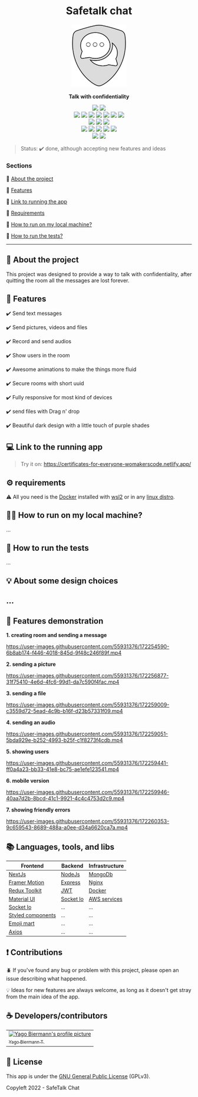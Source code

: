 <div align="center">
  <h1 align="center">Safetalk chat</h1>
  <img src="./docs/Project/appLogo.png" width="150" height="auto">
  <p align="center"><b>Talk with confidentiality</b><p> 
</div>

<div align="center">
  <img src="https://img.shields.io/tokei/lines/github/yagobiermann/safetalk-chat?style=flat-square"/>
  <img src="https://img.shields.io/github/repo-size/yagobiermann/safetalk-chat?style=flat-square"/>

  <br>

  <img src="https://img.shields.io/badge/TypeScript-007ACC?style=for-the-badge&logo=typescript&logoColor=white"/>
  <img src="https://img.shields.io/badge/Node.js-43853D?style=for-the-badge&logo=node.js&logoColor=white"/>
  <img src="https://img.shields.io/badge/Express.js-404D59?style=for-the-badge"/>
  <img src="https://img.shields.io/badge/JWT-000000?style=for-the-badge&logo=JSON%20web%20tokens&logoColor=white"/>
  <img src="https://img.shields.io/badge/Socket.io-010101?&style=for-the-badge&logo=Socket.io&logoColor=white"/>
  <img src="https://img.shields.io/badge/Jest-C21325?style=for-the-badge&logo=jest&logoColor=white"/>
  <img src="https://img.shields.io/badge/AWS-%23FF9900.svg?style=for-the-badge&logo=amazon-aws&logoColor=white">

  <br>

  <img src="https://img.shields.io/badge/Nginx-009639?style=for-the-badge&logo=nginx&logoColor=white"/>
  <img src="https://img.shields.io/badge/Docker-2CA5E0?style=for-the-badge&logo=docker&logoColor=white"/>
  <img src="https://img.shields.io/badge/MongoDB-4EA94B?style=for-the-badge&logo=mongodb&logoColor=white"/>

  <br>

  <img src="https://img.shields.io/badge/next.js-000000?style=for-the-badge&logo=nextdotjs&logoColor=white">
  <img src="https://img.shields.io/badge/Redux-593D88?style=for-the-badge&logo=redux&logoColor=white">
  <img src="https://img.shields.io/badge/Material%20UI-007FFF?style=for-the-badge&logo=mui&logoColor=white">
  <img src="https://img.shields.io/badge/styled--components-DB7093?style=for-the-badge&logo=styled-components&logoColor=white">
  <img src="https://img.shields.io/badge/Framer-black?style=for-the-badge&logo=framer&logoColor=blue">


  <br>

  <img src="https://img.shields.io/github/license/YagoBiermann/safetalk-chat?style=flat-square">
  
  <img src="https://img.shields.io/github/contributors/YagoBiermann/safetalk-chat?style=flat-square">
  


</div>

> Status: :heavy_check_mark: done, although accepting new features and ideas

### Sections 

:small_blue_diamond: [About the project](#project-description)

:small_blue_diamond: [Features](#features)

:small_blue_diamond: [Link to running the app](#running-app)

:small_blue_diamond: [Requirements](#requirements)

:small_blue_diamond: [How to run on my local machine?](#run-local-machine)

:small_blue_diamond: [How to run the tests?](#run-tests)

<hr>

<h2 id="project-description">📄 About the project</h2>

<p align="justify">
  This project was designed to provide a way to talk with confidentiality, after quitting the room all the messages are lost forever.
</p>

<h2 id="features">🚀 Features</h2>

:heavy_check_mark: Send text messages  

:heavy_check_mark: Send pictures, videos and files 

:heavy_check_mark: Record and send audios

:heavy_check_mark: Show users in the room

:heavy_check_mark: Awesome animations to make the things more fluid

:heavy_check_mark: Secure rooms with short uuid

:heavy_check_mark: Fully responsive for most kind of devices

:heavy_check_mark: send files with Drag n' drop

:heavy_check_mark: Beautiful dark design with a little touch of purple shades


<h2 id="running-app">💻 Link to the running app </h2>

> Try it on: https://certificates-for-everyone-womakerscode.netlify.app/

<h2 id="requirements"> ⚙️ requirements</h2>

:warning: All you need is the [Docker](https://www.docker.com/) installed with [wsl2](https://docs.microsoft.com/pt-br/windows/wsl/install) or in any [linux distro](https://ubuntu.com/download).

<h2 id="run-local-machine">👨‍💻 How to run on my local machine?</h2>

...

<h2 id="run-tests">🧪 How to run the tests </h2>

...

<h2 id="design-choices"> 💡 About some design choices <h2>

...

## 🚀 Features demonstration

<p style="font-weight: bold"> 1. creating room and sending a message </p>
 

https://user-images.githubusercontent.com/55931376/172254590-6b8ab174-f446-4018-845d-9f48c246f89f.mp4

<p style="font-weight: bold"> 2. sending a picture </p>
  

https://user-images.githubusercontent.com/55931376/172256877-31f75410-4e6d-4fc6-99d1-da7c590f4fac.mp4

  
<p style="font-weight: bold"> 3. sending a file </p>
  
  

https://user-images.githubusercontent.com/55931376/172259009-c3559d72-5ead-4c9b-b16f-d23b57331f09.mp4


<p style="font-weight: bold"> 4. sending an audio </p>
  
  

https://user-images.githubusercontent.com/55931376/172259051-5bda929e-b252-4993-b25f-c1f8273f4cdb.mp4


<p style="font-weight: bold"> 5. showing users </p>
  

https://user-images.githubusercontent.com/55931376/172259441-ff0a4a23-bb33-41e8-bc75-ae1efe123541.mp4


<p style="font-weight: bold"> 6. mobile version </p>
  
  

https://user-images.githubusercontent.com/55931376/172259946-40aa7d2b-8bcd-41c1-9921-4c4c4753d2c9.mp4

  
<p style="font-weight: bold"> 7. showing friendly errors </p>
  
  

https://user-images.githubusercontent.com/55931376/172260353-9c659543-8689-488a-a0ee-d34a6620ca7a.mp4



## :books: Languages, tools, and libs

| Frontend | Backend | Infrastructure |
| -- | -- | -- | 
| [NextJs](https://nextjs.org/)|  [NodeJs](https://nodejs.org/en/) | [MongoDb](https://www.mongodb.com/)
| [Framer Motion](https://www.framer.com/motion) | [Express](https://expressjs.com/) | [Nginx](https://www.nginx.com/)
| [Redux Toolkit](https://redux-toolkit.js.org/) | [JWT](https://jwt.io/) | [Docker](https://www.docker.com/)
| [Material UI](https://mui.com/) | [Socket Io](https://socket.io/) | [AWS services](https://aws.amazon.com/)
|[Socket Io](https://socket.io/) | ... | ... |
| [Styled components](https://styled-components.com/) | ... | ... |
| [Emoji mart](https://github.com/missive/emoji-mart) | ... | ... |
| [Axios](https://axios-http.com/) | ... | ... |

## ❗ Contributions 

🪲 If you've found any bug or problem with this project, please open an issue describing what happened.

💡 Ideas for new features are always welcome, as long as it doesn't get stray from the main idea of the app.


## :coffee: Developers/contributors

  <table>
    <tr>
      <td>
        <a href="https://github.com/YagoBiermann">
          <img src="https://avatars.githubusercontent.com/u/55931376?v=4" width="150px;" alt="Yago Biermann's profile picture" />
          <br/>
          <sub>Yago Biermann T.</sub>
        </a>
      </td>
    </tr>
  </table>

## :bookmark_tabs: License 

This app is under the [GNU General Public License]() (GPLv3).

Copyleft 2022 - SafeTalk Chat
